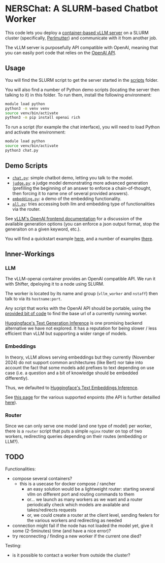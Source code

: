 # NERSChat: A SLURM-based Chatbot Worker

This code lets you deploy a [container-based vLLM server](https://docs.vllm.ai/en/latest/serving/deploying_with_docker.html) on a SLURM cluster (specifically, [Perlmutter](https://docs.nersc.gov/systems/perlmutter/architecture/)) and communicate with it from another job.

The vLLM server is purposefully API compatible with OpenAI, meaning that you can easily port code that relies on the [OpenAI API](https://github.com/openai/openai-python).

## Usage

You will find the SLURM script to get the server started in the [scripts](./scripts/) folder.

You will also find a number of Python demo scripts (locating the server then talking to it) in this folder. To run them, install the following environment:

```sh
module load python
python3 -m venv venv
source venv/bin/activate
python3 -m pip install openai rich
```

To run a script (for example the chat interface), you will need to load Python and activate the environment:

```sh
module load python
source venv/bin/activate
python3 chat.py
```

## Demo Scripts

* [`chat.py`](./chat.py): simple chatbot demo, letting you talk to the model.
* [`judge.py`](./judge.py): a judge model demonstrating more advanced generation (prefilling the beginning of an answer to enforce a chain-of-thought, then forcing it to name one of several provided answers).
* [`embedding.py`](./embedding.py): a demo of the embedding functionality.
* [`all.py`](./all.py): tries accessing both llm and embedding type of functionalities via the router.

See [vLLM's OpenAI frontend documentation](https://docs.vllm.ai/en/latest/serving/openai_compatible_server.html) for a discussion of the available generation options (you can enforce a json output format, stop the generaiton on a given keyword, etc.).

You will find a quickstart example [here](https://docs.vllm.ai/en/latest/getting_started/quickstart.html#openai-chat-completions-api-with-vllm), and a number of examples [there](https://docs.vllm.ai/en/latest/getting_started/examples/examples_index.html).

## Inner-Workings

### LLM

The vLLM-openai container provides an OpenAI compatible API.
We run it with Shifter, dpeloying it to a node using SLURM.

The worker is located by its name and group (`vllm_worker` and `nstaff`) then talk to via its `hostname:port`.

Any script that works with the OpenAI API should be portable, using the [provided bit of code](./nerschat/__init__.py) to find the base url of a currently running worker.

[Huggingface's Text Generation Inference](https://github.com/huggingface/text-generation-inference) is one promising backend alternative we have not explored. It has a reputation for being slower / less efficient than vLLM but supporting a wider range of models.

### Embeddings

In theory, vLLM allows serving embeddings but they currently (November 2024) do not support common architectures (like Bert) nor take into account the fact that some models add prefixes to text depending on use case (i.e. a question and a bit of knowledge should be embedded differently).

Thus, we defaulted to [Huggingface's Text Embeddings Inference](https://github.com/huggingface/text-embeddings-inference).

See [this page](https://huggingface.co/docs/text-embeddings-inference/quick_tour) for the various supported enpoints (the API is further detailled [here](https://huggingface.github.io/text-embeddings-inference/)).

### Router

Since we can only serve one model (and one type of model) per worker, there is a `router` script that puts a simple `nginx` router on top of two workers, redirecting queries depending on their routes (embedding or LLM?).

## TODO

Functionalities:

* compose several containers?
  * this is a usecase for docker compose / rancher
    * an easy solution would be a lightweight router: starting several vllm on different port and routing commands to them
    * or... we launch as many workers as we want and a router periodically check which models are available and takes/redirects requests
    * or, we could create a router at the client level, sending feelers for the various workers and redirecting as needed
* connection might fail if the node has not loaded the model yet, give it some (2-5minutes) time (and have a nice error)?
* try reconnecting / finding a new worker if the current one died?

Testing:

* is it possible to contact a worker from outside the cluster?
